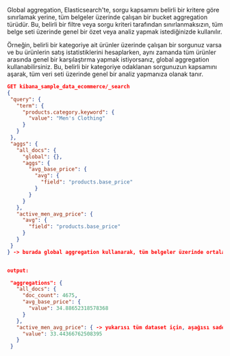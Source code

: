 Global aggregation, Elasticsearch'te, sorgu kapsamını belirli bir kritere göre sınırlamak yerine, tüm belgeler üzerinde çalışan bir bucket aggregation türüdür. Bu, belirli bir filtre veya sorgu kriteri tarafından sınırlanmaksızın, tüm belge seti üzerinde genel bir özet veya analiz yapmak istediğinizde kullanılır.

Örneğin, belirli bir kategoriye ait ürünler üzerinde çalışan bir sorgunuz varsa ve bu ürünlerin satış istatistiklerini hesaplarken, aynı zamanda tüm ürünler arasında genel bir karşılaştırma yapmak istiyorsanız, global aggregation kullanabilirsiniz. Bu, belirli bir kategoriye odaklanan sorgunuzun kapsamını aşarak, tüm veri seti üzerinde genel bir analiz yapmanıza olanak tanır.

 ```json
GET kibana_sample_data_ecommerce/_search
{
  "query": {
    "term": {
      "products.category.keyword": {
        "value": "Men's Clothing"
      }
    }
  },
  "aggs": {
    "all_docs": {
      "global": {},
      "aggs": {
        "avg_base_price": {
          "avg": {
            "field": "products.base_price"
          }
        }
      }
    },
    "active_men_avg_price": {
      "avg": {
        "field": "products.base_price"
      }
    }
  }
} -> burada global aggregation kullanarak, tüm belgeler üzerinde ortalama baz fiyatı hesaplar ve aynı zamanda sadece erkek giyim kategorisindeki ürünlerin ortalama baz fiyatını hesaplar.


output:

  "aggregations": {
    "all_docs": {
      "doc_count": 4675,
      "avg_base_price": {
        "value": 34.88652318578368
      }
    },
    "active_men_avg_price": { -> yukarısı tüm dataset için, aşağısı sadece erkek giyim kategorisi için
      "value": 33.44366762508395
    }
  }
```
